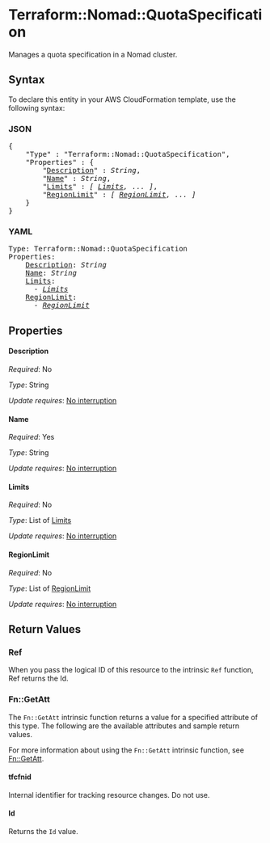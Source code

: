 # Terraform::Nomad::QuotaSpecification

Manages a quota specification in a Nomad cluster.

## Syntax

To declare this entity in your AWS CloudFormation template, use the following syntax:

### JSON

<pre>
{
    "Type" : "Terraform::Nomad::QuotaSpecification",
    "Properties" : {
        "<a href="#description" title="Description">Description</a>" : <i>String</i>,
        "<a href="#name" title="Name">Name</a>" : <i>String</i>,
        "<a href="#limits" title="Limits">Limits</a>" : <i>[ <a href="limits.md">Limits</a>, ... ]</i>,
        "<a href="#regionlimit" title="RegionLimit">RegionLimit</a>" : <i>[ <a href="regionlimit.md">RegionLimit</a>, ... ]</i>
    }
}
</pre>

### YAML

<pre>
Type: Terraform::Nomad::QuotaSpecification
Properties:
    <a href="#description" title="Description">Description</a>: <i>String</i>
    <a href="#name" title="Name">Name</a>: <i>String</i>
    <a href="#limits" title="Limits">Limits</a>: <i>
      - <a href="limits.md">Limits</a></i>
    <a href="#regionlimit" title="RegionLimit">RegionLimit</a>: <i>
      - <a href="regionlimit.md">RegionLimit</a></i>
</pre>

## Properties

#### Description

_Required_: No

_Type_: String

_Update requires_: [No interruption](https://docs.aws.amazon.com/AWSCloudFormation/latest/UserGuide/using-cfn-updating-stacks-update-behaviors.html#update-no-interrupt)

#### Name

_Required_: Yes

_Type_: String

_Update requires_: [No interruption](https://docs.aws.amazon.com/AWSCloudFormation/latest/UserGuide/using-cfn-updating-stacks-update-behaviors.html#update-no-interrupt)

#### Limits

_Required_: No

_Type_: List of <a href="limits.md">Limits</a>

_Update requires_: [No interruption](https://docs.aws.amazon.com/AWSCloudFormation/latest/UserGuide/using-cfn-updating-stacks-update-behaviors.html#update-no-interrupt)

#### RegionLimit

_Required_: No

_Type_: List of <a href="regionlimit.md">RegionLimit</a>

_Update requires_: [No interruption](https://docs.aws.amazon.com/AWSCloudFormation/latest/UserGuide/using-cfn-updating-stacks-update-behaviors.html#update-no-interrupt)

## Return Values

### Ref

When you pass the logical ID of this resource to the intrinsic `Ref` function, Ref returns the Id.

### Fn::GetAtt

The `Fn::GetAtt` intrinsic function returns a value for a specified attribute of this type. The following are the available attributes and sample return values.

For more information about using the `Fn::GetAtt` intrinsic function, see [Fn::GetAtt](https://docs.aws.amazon.com/AWSCloudFormation/latest/UserGuide/intrinsic-function-reference-getatt.html).

#### tfcfnid

Internal identifier for tracking resource changes. Do not use.

#### Id

Returns the <code>Id</code> value.

